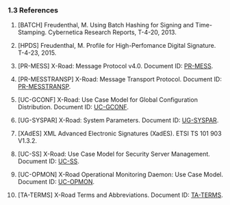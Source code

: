 ### 1.3 References

1.  \[BATCH\] Freudenthal, M. Using Batch Hashing for Signing and Time-Stamping. Cybernetica Research Reports, T-4-20, 2013. 

2.  \[HPDS\] Freudenthal, M. Profile for High-Perfomance Digital Signature. T-4-23, 2015. 

3.  \[PR-MESS\] X-Road: Message Protocol v4.0. Document ID: [PR-MESS](../Protocols/pr-mess_x-road_message_protocol.md).

4.  \[PR-MESSTRANSP\] X-Road: Message Transport Protocol. Document ID: [PR-MESSTRANSP](../Protocols/pr-messtransp_x-road_message_transport_protocol.md).

5.  \[UC-GCONF\] X-Road: Use Case Model for Global Configuration Distribution. Document ID: [UC-GCONF](uc-gconf_x-road_use_case_model_for_global_configuration_distribution_1.4_Y-883-8.md).

6.  \[UG-SYSPAR\] X-Road: System Parameters. Document ID: [UG-SYSPAR](../Manuals/ug-syspar_x-road_v6_system_parameters.md).

7.  \[XAdES\] XML Advanced Electronic Signatures (XadES). ETSI TS 101 903 V1.3.2.

8.  \[UC-SS\] X-Road: Use Case Model for Security Server Management. Document ID: [UC-SS](uc-ss_x-road_use_case_model_for_security_server_management_1.4_Y-883-4.md).

9.  \[UC-OPMON\] X-Road Operational Monitoring Daemon: Use Case Model. Document ID: [UC-OPMON](../OperationalMonitoring/UseCases/uc-opmon_x-road_use_case_model_for_operational_monitoring_daemon_Y-1095-2.md).

10. \[TA-TERMS\] X-Road Terms and Abbreviations. Document ID: [TA-TERMS](../terms_x-road_docs.md).